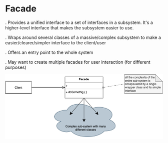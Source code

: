 # Facade

. Provides a unified interface to a set of interfaces in a subsystem. It's a higher-level interface that makes the subsystem easier to use.

. Wraps around several classes of a massive/complex subsystem to make a easier/clearer/simpler interface to the client/user

. Offers an entry point to the whole system

. May want to create multiple facades for user interaction (for different purposes) 


![Facade UML Diagram](StructuralPatterns-Facade.drawio.png)

